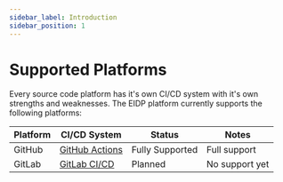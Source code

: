 ```yaml
---
sidebar_label: Introduction
sidebar_position: 1
---
```


# Supported Platforms

Every source code platform has it's own CI/CD system with it's own strengths and weaknesses.
The EIDP platform currently supports the following platforms:

| Platform | CI/CD System                                         | Status          | Notes              |
|----------|------------------------------------------------------|-----------------|--------------------|
| GitHub   | [GitHub Actions](https://docs.github.com/en/actions) | Fully Supported | Full support       |
| GitLab   | [GitLab CI/CD](https://docs.gitlab.com/ci/)          | Planned         | No support yet     |
